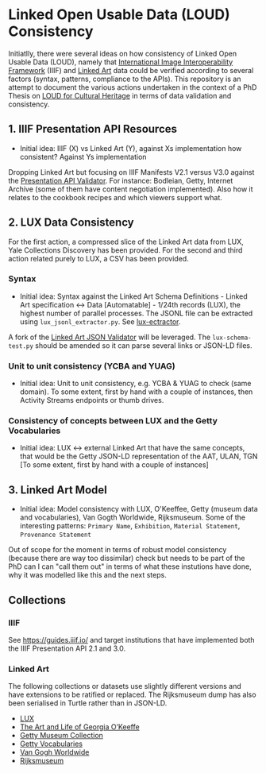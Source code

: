 # Linked Open Usable Data (LOUD) Consistency

Initiatlly, there were several ideas on how consistency of Linked Open Usable Data (LOUD), namely that [International Image Interoperability Framework](https://iiif.io) (IIIF) and [Linked Art](https://linked.art) data could be verified according to several factors (syntax, patterns, compliance to the APIs). This repository is an attempt to document the various actions undertaken in the context of a PhD Thesis on [LOUD for Cultural Heritage](https://phd.julsraemy.ch) in terms of data validation and consistency.

## 1. IIIF Presentation API Resources

- Initial idea: IIIF (X) vs Linked Art (Y), against Xs implementation how consistent? Against Ys implementation

Dropping Linked Art but focusing on IIIF Manifests V2.1 versus V3.0 against the [Presentation API Validator](https://presentation-validator.iiif.io/). For instance: Bodleian, Getty, Internet Archive (some of them have content negotiation implemented). Also how it relates to the cookbook recipes and which viewers support what. 

## 2. LUX Data Consistency

For the first action, a compressed slice of the Linked Art data from LUX, Yale Collections Discovery has been provided. For the second and third action related purely to LUX, a CSV has been provided.

### Syntax

- Initial idea: Syntax against the Linked Art Schema Definitions - Linked Art specification <-> Data [Automatable] - 1/24th records (LUX), the highest number of parallel processes. The JSONL file can be extracted using `lux_jsonl_extractor.py`. See [lux-ectractor](lux-extractor/README.md).

A fork of the [Linked Art JSON Validator](https://github.com/julsraemy/json-validator) will be leveraged. The `lux-schema-test.py` should be amended so it can parse several links or JSON-LD files. 

### Unit to unit consistency (YCBA and YUAG)

- Initial idea: Unit to unit consistency, e.g. YCBA & YUAG to check (same domain). To some extent, first by hand with a couple of instances, then Activity Streams endpoints or thumb drives.

### Consistency of concepts between LUX and the Getty Vocabularies 

- Initial idea: LUX <-> external Linked Art that have the same concepts, that would be the Getty JSON-LD representation of the AAT, ULAN, TGN [To some extent, first by hand with a couple of instances]

## 3. Linked Art Model

- Initial idea: Model consistency with LUX, O'Keeffee, Getty (museum data and vocabularies), Van Gogth Worldwide, Rijksmuseum. Some of the interesting patterns: `Primary Name`, `Exhibition`, `Material Statement`, `Provenance Statement`

Out of scope for the moment in terms of robust model consistency (because there are way too dissimilar) check but needs to be part of the PhD can I can "call them out" in terms of what these instutions have done, why it was modelled like this and the next steps. 

## Collections

### IIIF 

See https://guides.iiif.io/ and target institutions that have implemented both the IIIF Presentation API 2.1 and 3.0.

### Linked Art

The following collections or datasets use slightly different versions and have extensions to be ratified or replaced. The Rijksmuseum dump has also been serialised in Turtle rather than in JSON-LD.

- [LUX](https://lux.collections.yale.edu/)
- [The Art and Life of Georgia O’Keeffe](https://collections.okeeffemuseum.org/)
- [Getty Museum Collection](https://data.getty.edu/museum/collection/docs/)
- [Getty Vocabularies](https://www.getty.edu/research/tools/vocabularies/)
- [Van Gogh Worldwide](https://vangoghworldwide.org/)
- [Rijksmuseum](https://data.rijksmuseum.nl/object-metadata/download/)

